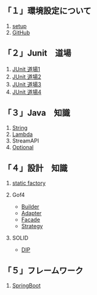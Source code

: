 
## 「１」環境設定について
1. [setup](doc/setup.md)
2. [GitHub](doc/github/github.md)

## 「２」Junit　道場
   1. [JUnit 道場1](doc/day7/README.md)
   1. [JUnit 道場2](doc/day12/README.md)
   1. [JUnit 道場3](doc/day14/README.md)  
   1. [JUnit 道場4](doc/day19/README.md)  
 
## 「３」Java　知識
1. [String](doc/stringPractise/README.md)
2. [Lambda](doc/JavaAPI/Lambda/lambda.md)
3. StreamAPI
4. [Optional](doc/JavaAPI/Optional/Optional.md)
   

## 「４」設計　知識
1. [static factory](doc/day15/StaticFactory.md)
2. Gof4
    * [Builder](doc/day17/README.md)
    * [Adapter](doc/day24/README.md)
    * [Facade](doc/designPattern/Facade/README.md)
    * [Strategy](doc/designPattern/Strategy/README.md)

3. SOLID
    * [DIP](doc/day26/README.md)

## 「５」フレームワーク

1. [SpringBoot](doc/day21/README.md)
